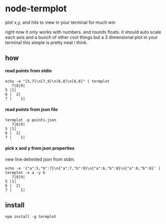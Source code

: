 node-termplot
=============

plot x,y, and hits to view in your terminal for much win

right now it only works with numbers. and rounds floats. it should auto scale each axis and a bunch of other cool things but a 3 dimensional plot in your terminal this simple is pretty neat i think.

## how

#### read points from stdin

```
echo -e "[5,7]\n[7,9]\n[6,8]\n[6,8]" | termplot
   7|8|9|
5 |1|
6 |  2|
7 |    1|
```

#### read points from json file

```
termplot -p points.json
   7|8|9|
5 |1|
6 |  2|
7 |    1|
```

#### pick x and y from json properties 

new line delimited json from stdin.

```
echo -e '{"a":5,"b":7}\n{"a":7,"b":9}\n{"a":6,"b":8}\n{"a":6,"b":8}' | termplot -x a -y b
   7|8|9|
5 |1|
6 |  2|
7 |    1|
```

## install

```
npm install -g termplot
```
